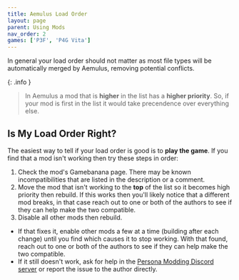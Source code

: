 ```yaml
---
title: Aemulus Load Order
layout: page
parent: Using Mods
nav_order: 2
games: ['P3F', 'P4G Vita']
---
```


In general your load order should not matter as most file types will be automatically merged by Aemulus, removing potential conflicts. 

{: .info }
> In Aemulus a mod that is **higher** in the list has a **higher priority**. So, if your mod is first in the list it would take precendence over everything else.

## Is My Load Order Right?

The easiest way to tell if your load order is good is to **play the game**. If you find that a mod isn't working then try these steps in order:
1. Check the mod's Gamebanana page. There may be known incompatibilities that are listed in the description or a comment.
2. Move the mod that isn't working to the **top** of the list so it becomes high priority then rebuild. If this works then you'll likely notice that a different mod breaks, in that case reach out to one or both of the authors to see if they can help make the two compatible.
3. Disable all other mods then rebuild. 
- If that fixes it, enable other mods a few at a time (building after each change) until you find which causes it to stop working. With that found, reach out to one or both of the authors to see if they can help make the two compatible.
- If it still doesn't work, ask for help in the [Persona Modding Discord server](https://discord.gg/naoto) or report the issue to the author directly.